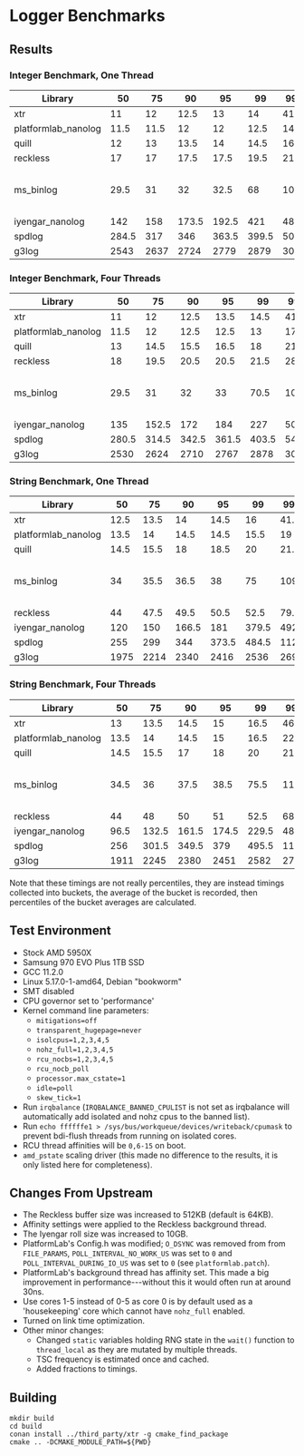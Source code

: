 # Logger Benchmarks

## Results

### Integer Benchmark, One Thread

| Library             |     50 |     75 |     90 |     95 |     99 |   99.9 |     Max | Version                |
|---------------------|--------|--------|--------|--------|--------|--------|---------|------------------------|
| xtr                 |   11   |   12   |   12.5 |   13   |   14   |   41   |    55.5 | 2.0.1                  |
| platformlab_nanolog |   11.5 |   11.5 |   12   |   12   |   12.5 |   14.5 |    33   | 85b71b6                |
| quill               |   12   |   13   |   13.5 |   14   |   14.5 |   16   |   530.5 | v2.0.2                 |
| reckless            |   17   |   17   |   17.5 |   17.5 |   19.5 |   21.5 |    38   | v3.0.3                 |
| ms_binlog           |   29.5 |   31   |   32   |   32.5 |   68   |  105.5 |   384   | 2020-04-26-82-g2de2fa0 |
| iyengar_nanolog     |  142   |  158   |  173.5 |  192.5 |  421   |  484   | 41490   | 3ffc74a                |
| spdlog              |  284.5 |  317   |  346   |  363.5 |  399.5 |  501.5 |   572.5 | v1.10.0                |
| g3log               | 2543   | 2637   | 2724   | 2779   | 2879   | 3015   |  3354   | 1.3.4                  |

### Integer Benchmark, Four Threads

| Library             |     50 |     75 |     90 |     95 |     99 |   99.9 |     Max | Version                |
|---------------------|--------|--------|--------|--------|--------|--------|---------|------------------------|
| xtr                 |   11   |   12   |   12.5 |   13.5 |   14.5 |   41.5 |    73   | 2.0.1                  |
| platformlab_nanolog |   11.5 |   12   |   12.5 |   12.5 |   13   |   17   |    33.5 | 85b71b6                |
| quill               |   13   |   14.5 |   15.5 |   16.5 |   18   |   21.5 |    23   | v2.0.2                 |
| reckless            |   18   |   19.5 |   20.5 |   20.5 |   21.5 |   28   |    65   | v3.0.3                 |
| ms_binlog           |   29.5 |   31   |   32   |   33   |   70.5 |  107.5 |   412   | 2020-04-26-82-g2de2fa0 |
| iyengar_nanolog     |  135   |  152.5 |  172   |  184   |  227   |  507.5 | 63290   | 3ffc74a                |
| spdlog              |  280.5 |  314.5 |  342.5 |  361.5 |  403.5 |  540.5 |   669.5 | v1.10.0                |
| g3log               | 2530   | 2624   | 2710   | 2767   | 2878   | 3017   |  7146   | 1.3.4                  |

### String Benchmark, One Thread

| Library             |     50 |     75 |     90 |     95 |     99 |   99.9 |     Max | Version                |
|---------------------|--------|--------|--------|--------|--------|--------|---------|------------------------|
| xtr                 |   12.5 |   13.5 |   14   |   14.5 |   16   |   41.5 |    51   | 2.0.1                  |
| platformlab_nanolog |   13.5 |   14   |   14.5 |   14.5 |   15.5 |   19   |    35.5 | 85b71b6                |
| quill               |   14.5 |   15.5 |   18   |   18.5 |   20   |   21.5 |    22.5 | v2.0.2                 |
| ms_binlog           |   34   |   35.5 |   36.5 |   38   |   75   |  109.5 |   389.5 | 2020-04-26-82-g2de2fa0 |
| reckless            |   44   |   47.5 |   49.5 |   50.5 |   52.5 |   79.5 |   134.5 | v3.0.3                 |
| iyengar_nanolog     |  120   |  150   |  166.5 |  181   |  379.5 |  492.5 | 41680   | 3ffc74a                |
| spdlog              |  255   |  299   |  344   |  373.5 |  484.5 | 1123   |  1602   | v1.10.0                |
| g3log               | 1975   | 2214   | 2340   | 2416   | 2536   | 2693   |  2888   | 1.3.4                  |

### String Benchmark, Four Threads

| Library             |     50 |     75 |     90 |     95 |     99 |   99.9 |    Max | Version                |
|---------------------|--------|--------|--------|--------|--------|--------|--------|------------------------|
| xtr                 |   13   |   13.5 |   14.5 |   15   |   16.5 |   46   |   66   | 2.0.1                  |
| platformlab_nanolog |   13.5 |   14   |   14.5 |   15   |   16.5 |   22   |   39   | 85b71b6                |
| quill               |   14.5 |   15.5 |   17   |   18   |   20   |   21.5 |   23.5 | v2.0.2                 |
| ms_binlog           |   34.5 |   36   |   37.5 |   38.5 |   75.5 |  115.5 |  408.5 | 2020-04-26-82-g2de2fa0 |
| reckless            |   44   |   48   |   50   |   51   |   52.5 |   68.5 |  216.5 | v3.0.3                 |
| iyengar_nanolog     |   96.5 |  132.5 |  161.5 |  174.5 |  229.5 |  487   | 8354   | 3ffc74a                |
| spdlog              |  256   |  301.5 |  349.5 |  379   |  495.5 | 1177   | 2071   | v1.10.0                |
| g3log               | 1911   | 2245   | 2380   | 2451   | 2582   | 2738   | 6578   | 1.3.4                  |

Note that these timings are not really percentiles, they are instead timings collected into
buckets, the average of the bucket is recorded, then percentiles of the bucket averages are
calculated.

## Test Environment

* Stock AMD 5950X
* Samsung 970 EVO Plus 1TB SSD
* GCC 11.2.0
* Linux 5.17.0-1-amd64, Debian "bookworm"
* SMT disabled
* CPU governor set to 'performance'
* Kernel command line parameters:
    - `mitigations=off`
    - `transparent_hugepage=never`
    - `isolcpus=1,2,3,4,5`
    - `nohz_full=1,2,3,4,5`
    - `rcu_nocbs=1,2,3,4,5`
    - `rcu_nocb_poll`
    - `processor.max_cstate=1`
    - `idle=poll`
    - `skew_tick=1`
* Run `irqbalance` (`IRQBALANCE_BANNED_CPULIST` is not set as irqbalance will automatically add isolated and nohz cpus to the banned list).
* Run `echo ffffffe1 > /sys/bus/workqueue/devices/writeback/cpumask` to prevent bdi-flush threads from running on isolated cores.
* RCU thread affinities will be `0,6-15` on boot.
* `amd_pstate` scaling driver (this made no difference to the results, it is only listed here for completeness).

## Changes From Upstream

* The Reckless buffer size was increased to 512KB (default is 64KB).
* Affinity settings were applied to the Reckless background thread.
* The Iyengar roll size was increased to 10GB.
* PlatformLab's Config.h was modified; `O_DSYNC` was removed from from
  `FILE_PARAMS`, `POLL_INTERVAL_NO_WORK_US` was set to `0` and
  `POLL_INTERVAL_DURING_IO_US` was set to `0` (see `platformlab.patch`).
* PlatformLab's background thread has affinity set. This made a big improvement in
  performance---without this it would often run at around 30ns.
* Use cores 1-5 instead of 0-5 as core 0 is by default used as a 'housekeeping'
  core which cannot have `nohz_full` enabled.
* Turned on link time optimization.
* Other minor changes:
    - Changed `static` variables holding RNG state in the `wait()` function to
      `thread_local` as they are mutated by multiple threads.
    - TSC frequency is estimated once and cached.
    - Added fractions to timings.

## Building

```
mkdir build
cd build
conan install ../third_party/xtr -g cmake_find_package
cmake .. -DCMAKE_MODULE_PATH=${PWD}
```
